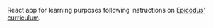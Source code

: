 React app for learning purposes following instructions on [Epicodus' curriculum](https://www.learnhowtoprogram.com/react).
